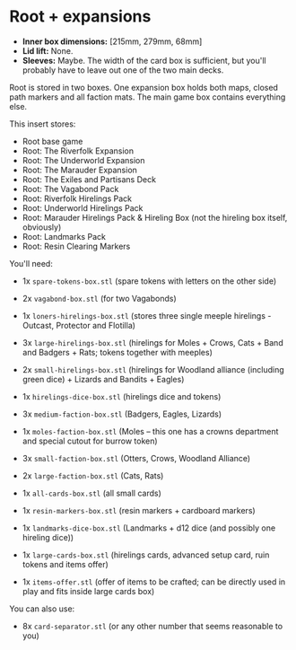 # Root + expansions

- **Inner box dimensions:** \[215mm, 279mm, 68mm\]
- **Lid lift:** None.
- **Sleeves:** Maybe. The width of the card box is sufficient, but you'll probably have to leave out one of the two main decks.

Root is stored in two boxes. One expansion box holds both maps, closed path markers and all faction mats.
The main game box contains everything else.

This insert stores:

- Root base game
- Root: The Riverfolk Expansion
- Root: The Underworld Expansion
- Root: The Marauder Expansion
- Root: The Exiles and Partisans Deck
- Root: The Vagabond Pack
- Root: Riverfolk Hirelings Pack
- Root: Underworld Hirelings Pack
- Root: Marauder Hirelings Pack & Hireling Box (not the hireling box itself, obviously)
- Root: Landmarks Pack
- Root: Resin Clearing Markers

You'll need:

- 1x `spare-tokens-box.stl` (spare tokens with letters on the other side)
- 2x `vagabond-box.stl` (for two Vagabonds)
- 1x `loners-hirelings-box.stl` (stores three single meeple hirelings - Outcast, Protector and Flotilla)
- 3x `large-hirelings-box.stl` (hirelings for Moles + Crows, Cats + Band and Badgers + Rats; tokens together with meeples)
- 2x `small-hirelings-box.stl` (hirelings for Woodland alliance (including green dice) + Lizards and Bandits + Eagles)
- 1x `hirelings-dice-box.stl` (hirelings dice and tokens)

- 3x `medium-faction-box.stl` (Badgers, Eagles, Lizards)
- 1x `moles-faction-box.stl` (Moles – this one has a crowns department and special cutout for burrow token)
- 3x `small-faction-box.stl` (Otters, Crows, Woodland Alliance)
- 2x `large-faction-box.stl` (Cats, Rats)

- 1x `all-cards-box.stl` (all small cards)
- 1x `resin-markers-box.stl` (resin markers + cardboard markers)
- 1x `landmarks-dice-box.stl` (Landmarks + d12 dice (and possibly one hireling dice))
- 1x `large-cards-box.stl` (hirelings cards, advanced setup card, ruin tokens and items offer)
- 1x `items-offer.stl` (offer of items to be crafted; can be directly used in play and fits inside large cards box)

You can also use:

- 8x `card-separator.stl` (or any other number that seems reasonable to you)
